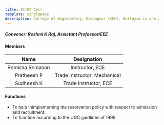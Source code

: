 ```yaml
---
title: SC/ST Cell
template: singlepage
description: College of Engineering, Kidangoor (CEK), Kottayam is one among the premier institutions in the state. The college is governed by the Co-operative Academy of Professional Education established by the Government of Kerala. The admissions are based on the rank obtained by the students in the State Entrance examinations and functioning of the college is according to the rules and regulations formulated by the Government of Kerala.
---
```


##### **Convener:** Reshmi K Raj,  Assistant Professor/EEE
 


#### Members

| Name | Designation |
|:--------------------:|:---------------------------:|
| Remisha Remanan | Instructor, ECE |
| Pratheesh P | Trade Instructor, Mechanical |
| Sudheesh K | Trade Instructor, ECE |


#### Functions

- To help inimplementing the reservation policy with respect to admission and recruitment.
- To function according to the UGC guidlines of 1998.
